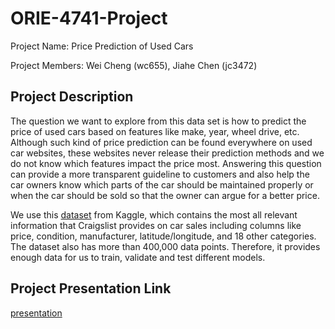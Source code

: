 # ORIE-4741-Project

Project Name: Price Prediction of Used Cars

Project Members: Wei Cheng (wc655), Jiahe Chen (jc3472)

## Project Description

The question we want to explore from this data set is how to predict the price of used cars based on features like make, year, wheel drive, etc. 
Although such kind of price prediction can be found everywhere on used car websites, these websites never release their prediction methods and we do not know which features impact the price most. 
Answering this question can provide a more transparent guideline to customers and also help the car owners know which parts of the car should be maintained properly or when the car should be sold so that the owner can argue for a better price. 

We use this [dataset](https://www.kaggle.com/austinreese/craigslist-carstrucks-data/version/10) from Kaggle, which contains the most all relevant information that Craigslist provides on car sales including columns like price, condition, manufacturer, latitude/longitude, and 18 other categories. 
The dataset also has more than 400,000 data points. Therefore, it provides enough data for us to train, validate and test different models. 

## Project Presentation Link
[presentation](https://youtu.be/e-d1OBExgLw)
